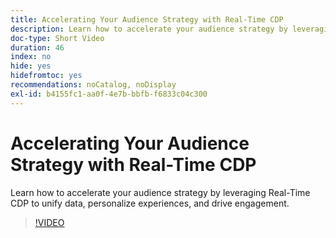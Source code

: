 ```yaml
---
title: Accelerating Your Audience Strategy with Real-Time CDP
description: Learn how to accelerate your audience strategy by leveraging Real-Time CDP to unify data, personalize experiences, and drive engagement.
doc-type: Short Video
duration: 46
index: no
hide: yes
hidefromtoc: yes
recommendations: noCatalog, noDisplay
exl-id: b4155fc1-aa0f-4e7b-bbfb-f6833c04c300
---
```

# Accelerating Your Audience Strategy with Real-Time CDP

Learn how to accelerate your audience strategy by leveraging Real-Time CDP to unify data, personalize experiences, and drive engagement.

<!-- 62_S508_3442517_45_accelerating-your-audience-strategy-with-realtime-cdp -->
>[!VIDEO](https://video.tv.adobe.com/v/3458220/?learn=on&enablevpops=true)
